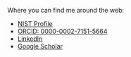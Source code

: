 Where you can find me around the web:
- [NIST Profile](https://www.nist.gov/people/michael-dawson)
- [ORCID: 0000-0002-7151-5664](https://orcid.org/0000-0002-7151-5664)
- [LinkedIn](https://www.linkedin.com/in/mkdjr)
- [Google Scholar](https://scholar.google.com/citations?user=CkKZeSAAAAAJ)

<!--
**MKDJr/mkdjr** is a ✨ _special_ ✨ repository because its `README.md` (this file) appears on your GitHub profile.

Here are some ideas to get you started:

- 🔭 I’m currently working on ...
- 🌱 I’m currently learning ...
- 👯 I’m looking to collaborate on ...
- 🤔 I’m looking for help with ...
- 💬 Ask me about ...
- 📫 How to reach me: ...
- 😄 Pronouns: ...
- ⚡ Fun fact: ...
-->
